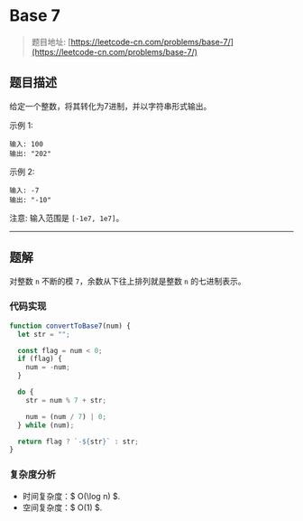 # Base 7

> 题目地址: [https://leetcode-cn.com/problems/base-7/](https://leetcode-cn.com/problems/base-7/)

## 题目描述

给定一个整数，将其转化为7进制，并以字符串形式输出。

示例 1:

```
输入: 100
输出: "202"
```

示例 2:

```
输入: -7
输出: "-10"
```

注意: 输入范围是 `[-1e7, 1e7]`。

------

## 题解

对整数 `n` 不断的模 `7`，余数从下往上排列就是整数 `n` 的七进制表示。

### 代码实现

```js
function convertToBase7(num) {
  let str = "";

  const flag = num < 0;
  if (flag) {
    num = -num;
  }

  do {
    str = num % 7 + str;

    num = (num / 7) | 0;
  } while (num);

  return flag ? `-${str}` : str;
}
```

### 复杂度分析

* 时间复杂度：$ O(\log n) $.
* 空间复杂度：$ O(1) $.

